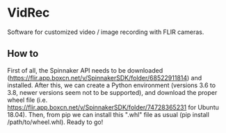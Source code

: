 # VidRec
Software for customized video / image recording with FLIR cameras. 


## How to
First of all, the Spinnaker API needs to be downloaded (https://flir.app.boxcn.net/v/SpinnakerSDK/folder/68522911814) and installed. After this, we can create a Python environment (versions 3.6 to 3.8, newer versions seem not to be supported), and download the proper wheel file (i.e. https://flir.app.boxcn.net/v/SpinnakerSDK/folder/74728365231 for Ubuntu 18.04). Then, from pip we can install this ".whl" file as usual (pip install /path/to/wheel.whl). Ready to go!
